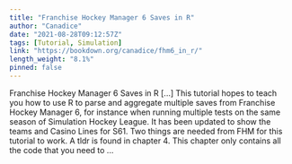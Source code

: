 ```yaml
---
title: "Franchise Hockey Manager 6 Saves in R"
author: "Canadice"
date: "2021-08-28T09:12:57Z"
tags: [Tutorial, Simulation]
link: "https://bookdown.org/canadice/fhm6_in_r/"
length_weight: "8.1%"
pinned: false
---
```


Franchise Hockey Manager 6 Saves in R [...] This tutorial hopes to teach you how to use R to parse and aggregate multiple saves from Franchise Hockey Manager 6, for instance when running multiple tests on the same season of Simulation Hockey League. It has been updated to show the teams and Casino Lines for S61. Two things are needed from FHM for this tutorial to work. A tldr is found in chapter 4. This chapter only contains all the code that you need to ...
